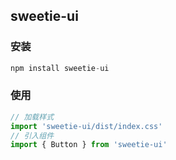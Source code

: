 ## sweetie-ui



### 安装

~~~javascript
npm install sweetie-ui
~~~

### 使用

~~~javascript
// 加载样式
import 'sweetie-ui/dist/index.css'
// 引入组件
import { Button } from 'sweetie-ui'
~~~


